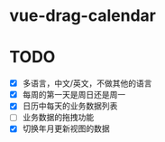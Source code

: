 # vue-drag-calendar

# TODO
+ [x] 多语言，中文/英文，不做其他的语言
+ [x] 每周的第一天是周日还是周一
+ [x] 日历中每天的业务数据列表
+ [ ] 业务数据的拖拽功能
+ [x] 切换年月更新视图的数据
